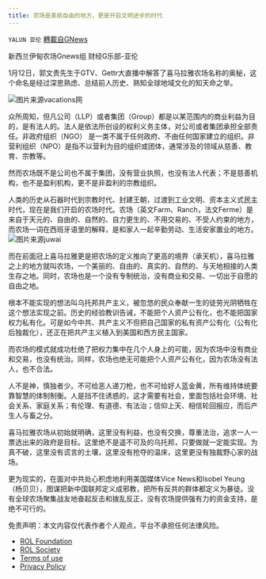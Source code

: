 ```yaml
---
title: 农场是美丽自由的地方，更是开启文明进步的时代
---
```

`YALUN 亚伦` [轉載自GNews](https://gnews.org/zh-hans/1857079/)

新西兰伊甸农场Gnews组 财经G乐部-亚伦

1月12日，郭文贵先生于GTV、Gettr大直播中解答了喜马拉雅农场名称的奥秘，这个命名是经过深思熟虑、总结前人历史、熟知全球地域文化的知天命之举。

![](https://assets.gnews.org/wp-content/uploads/2022/01/vacations.jpg)图片来源vacations网



众所周知，但凡公司（LLP）或者集团（Group）都是以某范围内的商业利益为目的，是有法人的。法人是依法所创设的权利义务主体，对公司或者集团承担全部责任。非政府组织（NGO） 是一类不属于任何政府、不由任何国家建立的组织。非营利组织（NPO）是指不以营利为目的组织或团体，通常涉及的领域从慈善、教育、宗教等。

然而农场既不是公司也不属于集团，没有营业执照，也没有法人代表；不是慈善机构，也不是盈利机构，更不是非盈利的宗教组织。

人类的历史从石器时代到宗教时代、封建王朝，过渡到工业文明、资本主义式民主时代，现在是我们开启的农场时代。农场（英文Farm、Ranch，法文Ferme）是来自于天元的、自由的、自然的、自力更生的、不用交易的、不受人约束的地方，而农场一词在西班牙语里的解释，是和家人一起辛勤劳动、生活安家置业的地方。
![](https://assets.gnews.org/wp-content/uploads/2022/01/juwai-1.png)图片来源juwai


而在前面冠上喜马拉雅更是把农场的定义推向了更高的境界（承天机），喜马拉雅之上的地方就叫农场，一个美丽的、自由的、真实的、自然的、与天地相接的人类生存之地。同时，农场也是一个没有专制统治，没有商业和交易、一切出于自愿的自由之地。

根本不能实现的想法叫乌托邦共产主义，被忽悠的民众奉献一生的徒劳光阴牺牲在这个想法实现之前。历史的经验教训告诫，不能把个人资产公有化，也不能把国家权力私有化。可是如今中共、共产主义不但把自己国家的私有资产公有化（公有化后独裁化），还正在把共产主义植入到美国和西方民主国家。

而农场的模式就成功杜绝了把权力集中在几个人身上的可能，因为农场中没有商业和交易，也没有统治。同样，农场也绝无可能把个人资产公有化，因为农场没有法人，也不合法。

人不是神，慎独者少。不可给恶人递刀枪，也不可给好人蓝金黄，所有维持体统要靠智慧的体制制衡。人是挡不住诱惑的，这才需要有社会，里面包括社会环境、社会关系、家庭关系；有伦理、有道德、有法治；信仰上天、相信轮回报应，而后产生人与畜之分。

喜马拉雅农场从初始就明确，这里没有利益，也没有交换，尊重法治，追求一人一票选出来的政府是目标。这里绝不是遥不可及的乌托邦，只要做就一定能实现。为真不破，这里没有谎言的土壤，这里没有抢夺的温床，这里更没有独裁野心家的战场。

更为现实的，在面对中共处心积虑地利用美国媒体Vice News和Isobel Yeung（杨贝贝），图谋把新中国联邦定义成邪教，把所有反共的群体都定义为暴徒。没有全球农场聚集战友地奋起反击和拨乱反正，没有农场提供强有力的资金支持，是绝不可行的。

 

免责声明：本文内容仅代表作者个人观点，平台不承担任何法律风险。

- [ROL Foundation](https://rolfoundation.org/)
- [ROL Society](https://rolsociety.org/)
- [Terms of use](https://gnews.org/terms-of-use-3/)
- [Privacy Policy](https://gnews.org/privacy-policy/)

